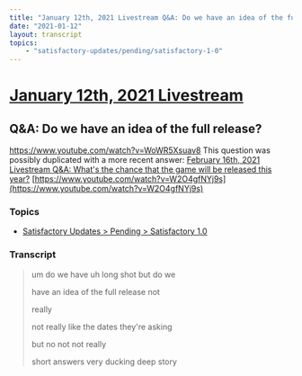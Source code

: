 ```yaml
---
title: "January 12th, 2021 Livestream Q&A: Do we have an idea of the full release?"
date: "2021-01-12"
layout: transcript
topics:
    - "satisfactory-updates/pending/satisfactory-1-0"
---
```

# [January 12th, 2021 Livestream](../2021-01-12.md)
## Q&A: Do we have an idea of the full release?
https://www.youtube.com/watch?v=WoWR5Xsuav8
This question was possibly duplicated with a more recent answer: [February 16th, 2021 Livestream Q&A: What's the chance that the game will be released this year?](./yt-W2O4gfNYj9s.md) [https://www.youtube.com/watch?v=W2O4gfNYj9s](https://www.youtube.com/watch?v=W2O4gfNYj9s)


### Topics
* [Satisfactory Updates > Pending > Satisfactory 1.0](../topics/satisfactory-updates/pending/satisfactory-1-0.md)

### Transcript

> um do we have uh long shot but do we
>
> have an idea of the full release not
>
> really
>
> not really like the dates they're asking
>
> but no not not really
>
> short answers very ducking deep story
